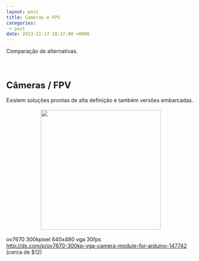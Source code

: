 ```yaml
---
layout: post
title: Cameras e FPV
categories:
 - post
date: 2013-11-17 18:37:00 +0000
---
```


<div style="text-align: justify;">
Comparação de alternativas.<br/>
<br/>
<a name="more"></a><br/><br/>
<br/>
<b><span style="font-size: x-large;">Câmeras</span></b><span style="font-size: x-large;"><b>&nbsp;/ FPV</b></span></div>

<div style="text-align: justify;">
<br/></div>

<div style="text-align: justify;">
Existem soluções prontas de alta definição e também versões embarcadas.</div>

<div style="text-align: justify;">
<br/>
<div class="separator" style="clear: both; text-align: center;">
<a href="http://1.bp.blogspot.com/-Dvy9p8VUMcs/UliaklgYX5I/AAAAAAAAmgU/WvsVb8jfRPg/s1600/camera.sku_147742_1.jpg" imageanchor="1" style="margin-left: 1em; margin-right: 1em;"><img border="0" height="320" src="http://1.bp.blogspot.com/-Dvy9p8VUMcs/UliaklgYX5I/AAAAAAAAmgU/WvsVb8jfRPg/s320/camera.sku_147742_1.jpg" width="320"/></a></div>
<br/></div>

<div style="text-align: justify;">
ov7670 300kpixel 640x480 vga 30fps</div>

<div style="text-align: justify;">
<a href="http://dx.com/p/ov7670-300kp-vga-camera-module-for-arduino-147742">http://dx.com/p/ov7670-300kp-vga-camera-module-for-arduino-147742</a>&nbsp; (cerca de $12)</div>